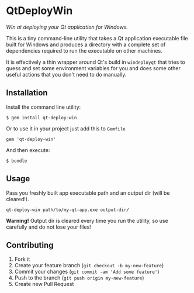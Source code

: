 # QtDeployWin

*Win at deploying your Qt application for Windows.*

This is a tiny command-line utility that takes a Qt application executable file built for Windows and produces a directory with a complete set of dependencies required to run the executable on other machines.

It is effectively a thin wrapper around Qt's build in `windeployqt` that tries to guess and set some environment variables for you and does some other useful actions that you don't need to do manually.

## Installation

Install the command line utility:

    $ gem install qt-deploy-win

Or to use it in your project just add this to `Gemfile`

    gem 'qt-deploy-win'

And then execute:

    $ bundle

## Usage

Pass you freshly built app executable path and an output dir (will be cleared!).

    qt-deploy-win path/to/my-qt-app.exe output-dir/

**Warning!** Output dir is cleared every time you run the utility, so use carefully and do not lose your files!

## Contributing

1. Fork it
2. Create your feature branch (`git checkout -b my-new-feature`)
3. Commit your changes (`git commit -am 'Add some feature'`)
4. Push to the branch (`git push origin my-new-feature`)
5. Create new Pull Request
